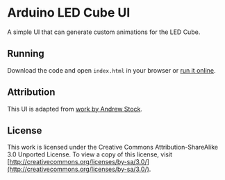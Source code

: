 # Arduino LED Cube UI

A simple UI that can generate custom animations for the LED Cube.

## Running

Download the code and open `index.html` in your browser or [run it online](https://rawgithub.com/gzip/arduino-ledcube/master/ui/index.html).

## Attribution

This UI is adapted from [work by Andrew Stock](http://have.funoninter.net/LEDCube/).

## License

This work is licensed under the Creative Commons Attribution-ShareAlike 3.0 Unported License. To view a copy of this license, visit [http://creativecommons.org/licenses/by-sa/3.0/](http://creativecommons.org/licenses/by-sa/3.0/).

